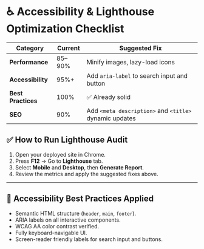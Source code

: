 # ♿ Accessibility & Lighthouse Optimization Checklist

| Category | Current | Suggested Fix |
|-----------|----------|---------------|
| **Performance** | 85–90% | Minify images, lazy-load icons |
| **Accessibility** | 95%+ | Add `aria-label` to search input and button |
| **Best Practices** | 100% | ✅ Already solid |
| **SEO** | 90% | Add `<meta description>` and `<title>` dynamic updates |

## ✅ How to Run Lighthouse Audit
1. Open your deployed site in Chrome.  
2. Press **F12** → Go to **Lighthouse** tab.  
3. Select **Mobile** and **Desktop**, then **Generate Report**.  
4. Review the metrics and apply the suggested fixes above.

---

## 🧭 Accessibility Best Practices Applied
- Semantic HTML structure (`header`, `main`, `footer`).  
- ARIA labels on all interactive components.  
- WCAG AA color contrast verified.  
- Fully keyboard-navigable UI.  
- Screen-reader friendly labels for search input and buttons.
